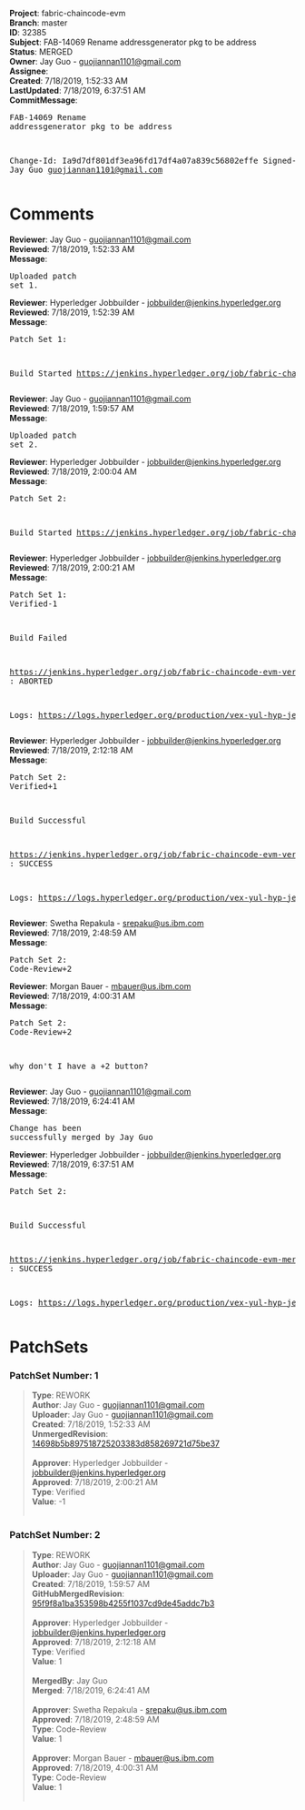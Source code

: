 <strong>Project</strong>: fabric-chaincode-evm<br><strong>Branch</strong>: master<br><strong>ID</strong>: 32385<br><strong>Subject</strong>: FAB-14069 Rename addressgenerator pkg to be address<br><strong>Status</strong>: MERGED<br><strong>Owner</strong>: Jay Guo - guojiannan1101@gmail.com<br><strong>Assignee</strong>:<br><strong>Created</strong>: 7/18/2019, 1:52:33 AM<br><strong>LastUpdated</strong>: 7/18/2019, 6:37:51 AM<br><strong>CommitMessage</strong>:<br><pre>FAB-14069 Rename addressgenerator pkg to be address

Change-Id: Ia9d7df801df3ea96fd17df4a07a839c56802effe
Signed-off-by: Jay Guo <guojiannan1101@gmail.com>
</pre><h1>Comments</h1><strong>Reviewer</strong>: Jay Guo - guojiannan1101@gmail.com<br><strong>Reviewed</strong>: 7/18/2019, 1:52:33 AM<br><strong>Message</strong>: <pre>Uploaded patch set 1.</pre><strong>Reviewer</strong>: Hyperledger Jobbuilder - jobbuilder@jenkins.hyperledger.org<br><strong>Reviewed</strong>: 7/18/2019, 1:52:39 AM<br><strong>Message</strong>: <pre>Patch Set 1:

Build Started https://jenkins.hyperledger.org/job/fabric-chaincode-evm-verify-x86_64/394/</pre><strong>Reviewer</strong>: Jay Guo - guojiannan1101@gmail.com<br><strong>Reviewed</strong>: 7/18/2019, 1:59:57 AM<br><strong>Message</strong>: <pre>Uploaded patch set 2.</pre><strong>Reviewer</strong>: Hyperledger Jobbuilder - jobbuilder@jenkins.hyperledger.org<br><strong>Reviewed</strong>: 7/18/2019, 2:00:04 AM<br><strong>Message</strong>: <pre>Patch Set 2:

Build Started https://jenkins.hyperledger.org/job/fabric-chaincode-evm-verify-x86_64/395/</pre><strong>Reviewer</strong>: Hyperledger Jobbuilder - jobbuilder@jenkins.hyperledger.org<br><strong>Reviewed</strong>: 7/18/2019, 2:00:21 AM<br><strong>Message</strong>: <pre>Patch Set 1: Verified-1

Build Failed 

https://jenkins.hyperledger.org/job/fabric-chaincode-evm-verify-x86_64/394/ : ABORTED

Logs: https://logs.hyperledger.org/production/vex-yul-hyp-jenkins-3/fabric-chaincode-evm-verify-x86_64/394</pre><strong>Reviewer</strong>: Hyperledger Jobbuilder - jobbuilder@jenkins.hyperledger.org<br><strong>Reviewed</strong>: 7/18/2019, 2:12:18 AM<br><strong>Message</strong>: <pre>Patch Set 2: Verified+1

Build Successful 

https://jenkins.hyperledger.org/job/fabric-chaincode-evm-verify-x86_64/395/ : SUCCESS

Logs: https://logs.hyperledger.org/production/vex-yul-hyp-jenkins-3/fabric-chaincode-evm-verify-x86_64/395</pre><strong>Reviewer</strong>: Swetha Repakula - srepaku@us.ibm.com<br><strong>Reviewed</strong>: 7/18/2019, 2:48:59 AM<br><strong>Message</strong>: <pre>Patch Set 2: Code-Review+2</pre><strong>Reviewer</strong>: Morgan Bauer - mbauer@us.ibm.com<br><strong>Reviewed</strong>: 7/18/2019, 4:00:31 AM<br><strong>Message</strong>: <pre>Patch Set 2: Code-Review+2

why don't I have a +2 button?</pre><strong>Reviewer</strong>: Jay Guo - guojiannan1101@gmail.com<br><strong>Reviewed</strong>: 7/18/2019, 6:24:41 AM<br><strong>Message</strong>: <pre>Change has been successfully merged by Jay Guo</pre><strong>Reviewer</strong>: Hyperledger Jobbuilder - jobbuilder@jenkins.hyperledger.org<br><strong>Reviewed</strong>: 7/18/2019, 6:37:51 AM<br><strong>Message</strong>: <pre>Patch Set 2:

Build Successful 

https://jenkins.hyperledger.org/job/fabric-chaincode-evm-merge-x86_64/62/ : SUCCESS

Logs: https://logs.hyperledger.org/production/vex-yul-hyp-jenkins-3/fabric-chaincode-evm-merge-x86_64/62</pre><h1>PatchSets</h1><h3>PatchSet Number: 1</h3><blockquote><strong>Type</strong>: REWORK<br><strong>Author</strong>: Jay Guo - guojiannan1101@gmail.com<br><strong>Uploader</strong>: Jay Guo - guojiannan1101@gmail.com<br><strong>Created</strong>: 7/18/2019, 1:52:33 AM<br><strong>UnmergedRevision</strong>: [14698b5b897518725203383d858269721d75be37](https://github.com/hyperledger-gerrit-archive/fabric-chaincode-evm/commit/14698b5b897518725203383d858269721d75be37)<br><br><strong>Approver</strong>: Hyperledger Jobbuilder - jobbuilder@jenkins.hyperledger.org<br><strong>Approved</strong>: 7/18/2019, 2:00:21 AM<br><strong>Type</strong>: Verified<br><strong>Value</strong>: -1<br><br></blockquote><h3>PatchSet Number: 2</h3><blockquote><strong>Type</strong>: REWORK<br><strong>Author</strong>: Jay Guo - guojiannan1101@gmail.com<br><strong>Uploader</strong>: Jay Guo - guojiannan1101@gmail.com<br><strong>Created</strong>: 7/18/2019, 1:59:57 AM<br><strong>GitHubMergedRevision</strong>: [95f9f8a1ba353598b4255f1037cd9de45addc7b3](https://github.com/hyperledger-gerrit-archive/fabric-chaincode-evm/commit/95f9f8a1ba353598b4255f1037cd9de45addc7b3)<br><br><strong>Approver</strong>: Hyperledger Jobbuilder - jobbuilder@jenkins.hyperledger.org<br><strong>Approved</strong>: 7/18/2019, 2:12:18 AM<br><strong>Type</strong>: Verified<br><strong>Value</strong>: 1<br><br><strong>MergedBy</strong>: Jay Guo<br><strong>Merged</strong>: 7/18/2019, 6:24:41 AM<br><br><strong>Approver</strong>: Swetha Repakula - srepaku@us.ibm.com<br><strong>Approved</strong>: 7/18/2019, 2:48:59 AM<br><strong>Type</strong>: Code-Review<br><strong>Value</strong>: 1<br><br><strong>Approver</strong>: Morgan Bauer - mbauer@us.ibm.com<br><strong>Approved</strong>: 7/18/2019, 4:00:31 AM<br><strong>Type</strong>: Code-Review<br><strong>Value</strong>: 1<br><br></blockquote>